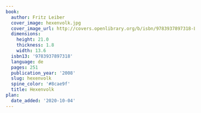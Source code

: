 ```yaml
---
book:
  author: Fritz Leiber
  cover_image: hexenvolk.jpg
  cover_image_url: http://covers.openlibrary.org/b/isbn/9783937897318-L.jpg
  dimensions:
    height: 21.0
    thickness: 1.8
    width: 13.6
  isbn13: '9783937897318'
  language: de
  pages: 251
  publication_year: '2008'
  slug: hexenvolk
  spine_color: '#8cae9f'
  title: Hexenvolk
plan:
  date_added: '2020-10-04'
---
```

